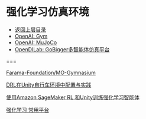 # 强化学习仿真环境

* [返回上层目录](../reinforcement-learning.md)
* [OpenAI: Gym](openai-gym/openai-gym.md)
* [OpenAI: MuJoCo](openAI-mujoco/openAI-mujoco.md)
* [OpenDILab: GoBigger多智能体仿真平台](OpenDILab-GoBigger/OpenDILab-GoBigger.md)





===

[Farama-Foundation/MO-Gymnasium](https://github.com/Farama-Foundation/MO-Gymnasium)

[DRL在Unity自行车环境中配置与实践](https://mp.weixin.qq.com/s?__biz=MzU0MTgxNDkxOA%3D%3D&idx=1&mid=2247484010&scene=21&sn=28be2b9a4818365ca0d380942608cb8a#wechat_redirect)

[使用Amazon SageMaker RL 和Unity训练强化学习智能体]()



[强化学习 常用平台](https://www.cnblogs.com/xyz/p/10228987.html)

